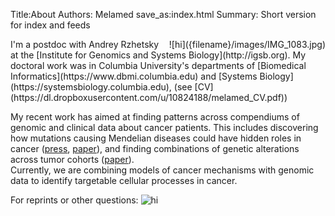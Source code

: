 Title:About 
Authors: Melamed 
save_as:index.html
Summary: Short version for index and feeds

<div style="float: right; PADDING-LEFT: 5px" markdown="1">  ![hi]({filename}/images/IMG_1083.jpg) </div>
I'm a postdoc with Andrey Rzhetsky at the [Institute for Genomics and Systems Biology](http://igsb.org). My doctoral work was in Columbia University's departments of [Biomedical Informatics](https://www.dbmi.columbia.edu) and [Systems Biology](https://systemsbiology.columbia.edu), (see [CV](https://dl.dropboxusercontent.com/u/10824188/melamed_CV.pdf))

My recent work has aimed at finding patterns across compendiums of genomic and clinical data about cancer patients. 
This includes discovering how mutations causing Mendelian diseases could have hidden roles in cancer ([press](http://bit.ly/1DPDtrc), [paper](http://bit.ly/1QUtB8s)), and finding combinations of genetic alterations across tumor cohorts ([paper](http://bit.ly/1CEEWWF)).  
Currently, we are combining models of cancer mechanisms with genomic data to identify targetable cellular processes in cancer.

For reprints or other questions: ![hi]({filename}/images/harold.png)


